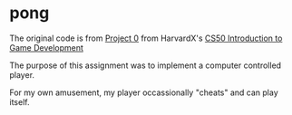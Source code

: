 # pong
 
The original code is from [Project 0](https://cs50.harvard.edu/games/2018/projects/0/) 
from HarvardX's [CS50 Introduction to Game Development](https://learning.edx.org/course/course-v1:HarvardX+CS50G+Games/home)

The purpose of this assignment was to implement a computer controlled player.

For my own amusement, my player occassionally "cheats" and can play itself.
